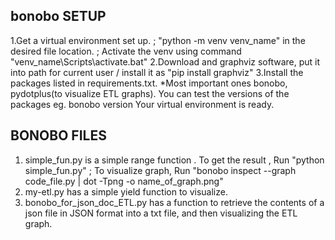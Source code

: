 bonobo SETUP
--------------
1.Get a virtual environment set up. ;
        "python -m venv venv_name" in the desired file location. ;
         Activate the venv using command "venv_name\Scripts\activate.bat"
2.Download and graphviz software, put it into path for current user / install it as "pip install graphviz"
3.Install the packages listed in requirements.txt.
*Most important ones bonobo, pydotplus(to visualize ETL graphs).
You can test the versions of the packages eg. bonobo version
Your virtual environment is ready.

BONOBO FILES
-------------
1. simple_fun.py is a simple range function . To get the result , Run "python simple_fun.py" ; 
    To visualize graph, Run "bonobo inspect --graph code_file.py | dot -Tpng -o name_of_graph.png" 
2. my-etl.py has a simple yield function to visualize.
3. bonobo_for_json_doc_ETL.py has a function to retrieve the contents of a json file in JSON format into a txt file, and then visualizing the ETL graph.
